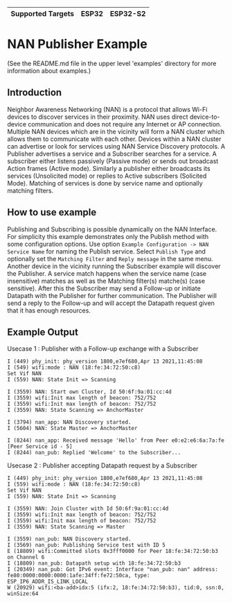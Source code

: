 | Supported Targets | ESP32 | ESP32-S2 |
| ----------------- | ----- | -------- |

# NAN Publisher Example

(See the README.md file in the upper level 'examples' directory for more information about examples.)

## Introduction
Neighbor Awareness Networking (NAN) is a protocol that allows Wi-Fi devices to discover services in their proximity. NAN uses direct device-to-device communication and does not require any Internet or AP connection.
Multiple NAN devices which are in the vicinity will form a NAN cluster which allows them to communicate with each other. Devices within a NAN cluster can advertise or look for services using NAN Service Discovery protocols.
A Publisher advertises a service and a Subscriber searches for a service. A subscriber either listens passively (Passive mode) or sends out broadcast Action frames (Active mode). Similarly a publisher either broadcasts its services (Unsolicited mode) or replies to Active subscribers (Solicited Mode). Matching of services is done by service name and optionally matching filters.

## How to use example
Publishing and Subscribing is possible dynamically on the NAN Interface. For simplicity this example demonstrates only the Publish method with some configuration options. Use option `Example Configuration -> NAN Service Name` for naming the Publish service. Select `Publish Type` and optionally set the `Matching Filter` and `Reply message` in the same menu. Another device in the vicinity running the Subscriber example will discover the Publisher. A service match happens when the service name (case insensitive) matches as well as the Matching filter(s) matche(s) (case sensitive). After this the Subscriber may send a Follow-up or initiate Datapath with the Publisher for further communication. The Publisher will send a reply to the Follow-up and will accept the Datapath request given that it has enough resources.

## Example Output

Usecase 1 : Publisher with a Follow-up exchange with a Subscriber
```
I (449) phy_init: phy_version 1800,e7ef680,Apr 13 2021,11:45:08
I (549) wifi:mode : NAN (18:fe:34:72:50:c8)
Set Vif NAN
I (559) NAN: State Init => Scanning

I (3559) NAN: Start own Cluster, Id 50:6f:9a:01:cc:4d
I (3559) wifi:Init max length of beacon: 752/752
I (3559) wifi:Init max length of beacon: 752/752
I (3559) NAN: State Scanning => AnchorMaster

I (3794) nan_app: NAN Discovery started.
I (5604) NAN: State Master => AnchorMaster

I (8244) nan_app: Received message 'Hello' from Peer e0:e2:e6:6a:7a:fe [Peer Service id - 5]
I (8244) nan_pub: Replied 'Welcome' to the Subscriber...
```

Usecase 2 : Publisher accepting Datapath request by a Subscriber
```
I (449) phy_init: phy_version 1800,e7ef680,Apr 13 2021,11:45:08
I (559) wifi:mode : NAN (18:fe:34:72:50:c8)
Set Vif NAN
I (559) NAN: State Init => Scanning

I (3559) NAN: Join Cluster with Id 50:6f:9a:01:cc:4d
I (3559) wifi:Init max length of beacon: 752/752
I (3559) wifi:Init max length of beacon: 752/752
I (3559) NAN: State Scanning => Master

I (3559) nan_pub: NAN Discovery started.
I (3569) nan_pub: Publishing Service test with ID 5
E (18809) wifi:Committed slots 0x3fff0000 for Peer 18:fe:34:72:50:b3 on Channel 6
I (18809) nan_pub: Datapath setup with 18:fe:34:72:50:b3
I (20349) nan_pub: Got IPv6 event: Interface "nan_pub: nan" address: fe80:0000:0000:0000:1afe:34ff:fe72:50ca, type: ESP_IP6_ADDR_IS_LINK_LOCAL
W (20929) wifi:<ba-add>idx:5 (ifx:2, 18:fe:34:72:50:b3), tid:0, ssn:0, winSize:64
```
